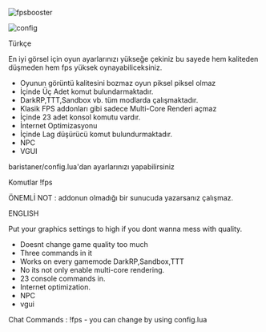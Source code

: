 ![fpsbooster](https://user-images.githubusercontent.com/26165265/52517353-675f9f00-2c4b-11e9-8ffa-49f78c83196d.jpg)

![config](https://media.discordapp.net/attachments/503597051322302467/645638843151679488/unknown.png?width=571&height=401)

Türkçe 

En iyi görsel için oyun ayarlarınızı yükseğe çekiniz bu sayede hem kaliteden düşmeden hem fps yüksek oynayabiliceksiniz.

* Oyunun görüntü kalitesini bozmaz oyun piksel piksel olmaz
* İçinde Üç Adet komut bulundarmaktadır.
* DarkRP,TTT,Sandbox vb. tüm modlarda çalışmaktadır.
* Klasik FPS addonları gibi sadece Multi-Core Renderi açmaz
* İçinde 23 adet konsol komutu vardır.
* İnternet Optimizasyonu 
* İçinde Lag düşürücü komut bulundurmaktadır.
* NPC 
* VGUI

baristaner/config.lua'dan ayarlarınızı yapabilirsiniz


Komutlar 
!fps

ÖNEMLİ NOT : addonun olmadığı bir sunucuda yazarsanız çalışmaz.




ENGLISH 

Put your graphics settings to high if you dont wanna mess with quality.

* Doesnt change game quality too much
* Three commands in it
* Works on every gamemode DarkRP,Sandbox,TTT
* No its not only enable multi-core rendering.
* 23 console commands in.
* Internet optimization.
* NPC
* vgui


Chat Commands : !fps - you can change by using config.lua

